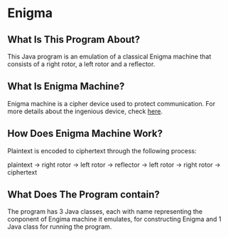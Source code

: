 # Enigma
## What Is This Program About?
This Java program is an emulation of a classical Enigma machine that consists of a right rotor, a left rotor and a reflector.

## What Is Enigma Machine?
Enigma machine is a cipher device used to protect communication. For more details about the ingenious device, check [here](https://en.wikipedia.org/wiki/Enigma_machine).

## How Does Enigma Machine Work?
Plaintext is encoded to ciphertext through the following process: 

plaintext -> right rotor -> left rotor -> reflector -> left rotor -> right rotor -> ciphertext

## What Does The Program contain?
The program has 3 Java classes, each with name representing the conponent of Engima machine it emulates, for constructing Enigma and 1 Java class for running the program.
